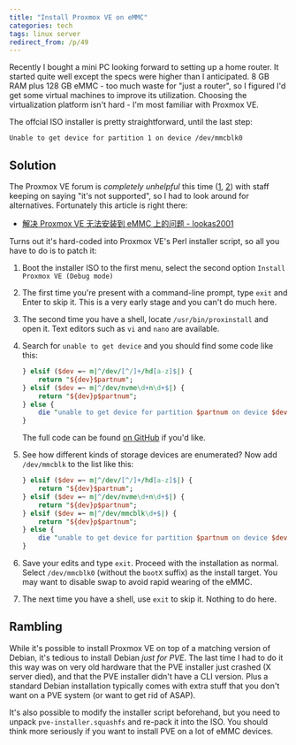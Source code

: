 ```yaml
---
title: "Install Proxmox VE on eMMC"
categories: tech
tags: linux server
redirect_from: /p/49
---
```


Recently I bought a mini PC looking forward to setting up a home router. It started quite well except the specs were higher than I anticipated. 8 GB RAM plus 128 GB eMMC - too much waste for "just a router", so I figured I'd get some virtual machines to improve its utilization. Choosing the virtualization platform isn't hard - I'm most familiar with Proxmox VE.

The offcial ISO installer is pretty straightforward, until the last step:

```text
Unable to get device for partition 1 on device /dev/mmcblk0
```

## Solution

The Proxmox VE forum is *completely unhelpful* this time ([1][1], [2][2]) with staff keeping on saying "it's not supported", so I had to look around for alternatives. Fortunately this article is right there:

- [解决 Proxmox VE 无法安装到 eMMC 上的问题 - lookas2001](https://lookas2001.com/%E8%A7%A3%E5%86%B3-proxmox-ve-%E6%97%A0%E6%B3%95%E5%AE%89%E8%A3%85%E5%88%B0-emmc-%E4%B8%8A%E7%9A%84%E9%97%AE%E9%A2%98/)

Turns out it's hard-coded into Proxmox VE's Perl installer script, so all you have to do is to patch it:

1. Boot the installer ISO to the first menu, select the second option `Install Proxmox VE (Debug mode)`
2. The first time you're present with a command-line prompt, type `exit` and Enter to skip it. This is a very early stage and you can't do much here.
3. The second time you have a shell, locate `/usr/bin/proxinstall` and open it. Text editors such as `vi` and `nano` are available.
4. Search for `unable to get device` and you should find some code like this:

    ```perl
    } elsif ($dev =~ m|^/dev/[^/]+/hd[a-z]$|) {
        return "${dev}$partnum";
    } elsif ($dev =~ m|^/dev/nvme\d+n\d+$|) {
        return "${dev}p$partnum";
    } else {
        die "unable to get device for partition $partnum on device $dev\n";
    }
    ```

    The full code can be found [on GitHub](https://github.com/proxmox/pve-installer/blob/b04864ece2654c6ecf794f9c3ad1cedede351532/proxinstall#L729) if you'd like.

5. See how different kinds of storage devices are enumerated? Now add `/dev/mmcblk` to the list like this:

    ```perl
    } elsif ($dev =~ m|^/dev/[^/]+/hd[a-z]$|) {
        return "${dev}$partnum";
    } elsif ($dev =~ m|^/dev/nvme\d+n\d+$|) {
        return "${dev}p$partnum";
    } elsif ($dev =~ m|^/dev/mmcblk\d+$|) {
        return "${dev}p$partnum";
    } else {
        die "unable to get device for partition $partnum on device $dev\n";
    }
    ```

6. Save your edits and type `exit`. Proceed with the installation as normal. Select `/dev/mmcblk0` (without the `bootX` suffix) as the install target. You may want to disable swap to avoid rapid wearing of the eMMC.
7. The next time you have a shell, use `exit` to skip it. Nothing to do here.

## Rambling

While it's possible to install Proxmox VE on top of a matching version of Debian, it's tedious to install Debian *just for PVE*. The last time I had to do it this way was on very old hardware that the PVE installer just crashed (X server died), and that the PVE installer didn't have a CLI version. Plus a standard Debian installation typically comes with extra stuff that you don't want on a PVE system (or want to get rid of ASAP).

It's also possible to modify the installer script beforehand, but you need to unpack `pve-installer.squashfs` and re-pack it into the ISO. You should think more seriously if you want to install PVE on a lot of eMMC devices.


  [1]: https://forum.proxmox.com/threads/unable-to-get-device-for-partition-1-on-device-dev-mmcblk0.42348/
  [2]: https://forum.proxmox.com/threads/unable-to-get-device-for-partition-1.43234/